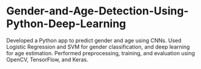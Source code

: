 # Gender-and-Age-Detection-Using-Python-Deep-Learning
Developed a Python app to predict gender and age using CNNs. Used Logistic Regression and SVM for gender classification, and deep learning for age estimation. Performed preprocessing, training, and evaluation using OpenCV, TensorFlow, and Keras.
